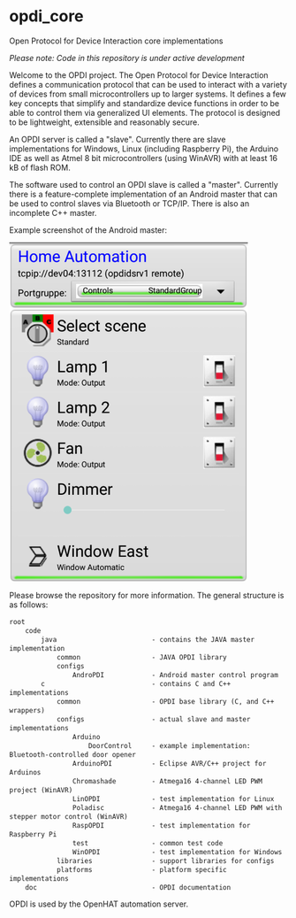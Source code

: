 opdi_core
=========

Open Protocol for Device Interaction core implementations

*Please note: Code in this repository is under active development*

Welcome to the OPDI project. The Open Protocol for Device Interaction defines
a communication protocol that can be used to interact with a variety of devices
from small microcontrollers up to larger systems. It defines a few key concepts
that simplify and standardize device functions in order to be able to control
them via generalized UI elements. The protocol is designed to be lightweight,
extensible and reasonably secure.

An OPDI server is called a "slave". Currently there are slave implementations for
Windows, Linux (including Raspberry Pi), the Arduino IDE as well as
Atmel 8 bit microcontrollers (using WinAVR) with at least 16 kB of flash ROM.

The software used to control an OPDI slave is called a "master". Currently there
is a feature-complete implementation of an Android master that can be used to
control slaves via Bluetooth or TCP/IP. There is also an incomplete C++ master.

Example screenshot of the Android master:

![AndroPDI screenshot](doc/images/AndroPDI_screenshot_1.png)

Please browse the repository for more information. The general structure is
as follows:

	root
		code
			java						- contains the JAVA master implementation
				common					- JAVA OPDI library
				configs
					AndroPDI			- Android master control program
			c							- contains C and C++ implementations
				common					- OPDI base library (C, and C++ wrappers)
				configs					- actual slave and master implementations
					Arduino
						DoorControl		- example implementation: Bluetooth-controlled door opener
					ArduinoPDI			- Eclipse AVR/C++ project for Arduinos
					Chromashade			- Atmega16 4-channel LED PWM project (WinAVR)
					LinOPDI				- test implementation for Linux
					Poladisc			- Atmega16 4-channel LED PWM with stepper motor control (WinAVR)
					RaspOPDI			- test implementation for Raspberry Pi
					test				- common test code
					WinOPDI				- test implementation for Windows
				libraries				- support libraries for configs
				platforms				- platform specific implementations
		doc								- OPDI documentation

OPDI is used by the OpenHAT automation server.

